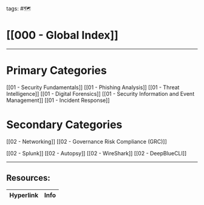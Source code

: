 tags: #🗺

# [[000 - Global Index]]  

***
# Primary Categories

[[01 - Security Fundamentals]]
[[01 - Phishing Analysis]]
[[01 - Threat Intelligence]]
[[01 - Digital Forensics]]
[[01 - Security Information and Event Management]]
[[01 - Incident Response]]

# Secondary Categories

[[02 - Networking]]
[[02 - Governance Risk Compliance (GRC)]]

[[02 - Splunk]]
[[02 - Autopsy]]
[[02 - WireShark]]
[[02 - DeepBlueCLI]]


---
## Resources:

| Hyperlink | Info |
| --------- | ---- |
